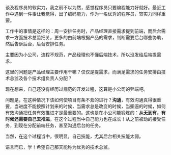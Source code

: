 谈及程序员的软实力，我之前不以为然，感觉程序员只要编程能力好就好。最近工作中遇到一件事让我觉得，出了编码能力，作为一名优秀的程序员，软实力同样重要。

工作中的事情是这样的：周一安排任务时，产品经理直接需求提到前端，而后台需求一方面技术总监把关，更多的由前端根据产品的需求，判断需要后台哪些协助，然后告诉后台，后台安排任务。

主要因为小公司，流程不规范，产品经理也不懂后端技术，所以没发给后端提需求。

这里的问题是产品经理主要作用干嘛？仅仅是提需求，而满足需求的任务安排由技术总监及各个技术组负责人分配？

现在想来，自己还没有经历过规范的开发过程，这算是小公司的弊端吧。

问题是，在这种情况下该如何使项目有条不紊的进行？**沟通**，有效沟通真得很重要，当进度不能按照计划来的时候，当需求总是改变的时候，当撕逼的时候，如何有效沟通把任务有效推进才是最重要的。这也是在小公司能锻炼的：**从无到有，有时候还需要自己去推进**，在这个过程当中自己能力也在成长！从之前被动的接受任务，到现在分配前端任务，甚至沟通后台的任务。

当然，在这个过程当中，很明显，自己技能，尤其后台相关技能太弱。

语言而已，学！希望自己那天能称为优秀的技术总监。
